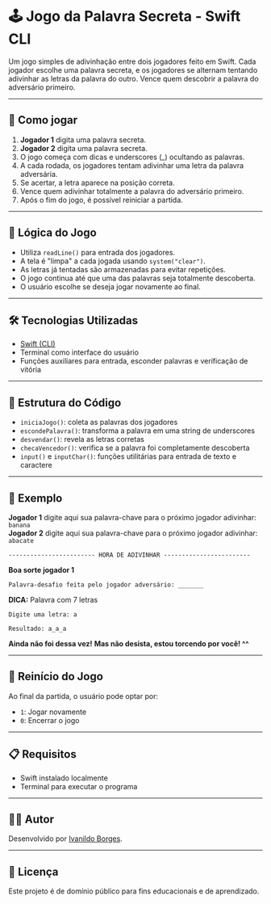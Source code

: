 # 🕹️ Jogo da Palavra Secreta - Swift CLI

Um jogo simples de adivinhação entre dois jogadores feito em Swift. Cada jogador escolhe uma palavra secreta, e os jogadores se alternam tentando adivinhar as letras da palavra do outro. Vence quem descobrir a palavra do adversário primeiro.

---

## 🚀 Como jogar

1. **Jogador 1** digita uma palavra secreta.
2. **Jogador 2** digita uma palavra secreta.
3. O jogo começa com dicas e underscores (_) ocultando as palavras.
4. A cada rodada, os jogadores tentam adivinhar uma letra da palavra adversária.
5. Se acertar, a letra aparece na posição correta.
6. Vence quem adivinhar totalmente a palavra do adversário primeiro.
7. Após o fim do jogo, é possível reiniciar a partida.

---

## 🧠 Lógica do Jogo

- Utiliza `readLine()` para entrada dos jogadores.
- A tela é "limpa" a cada jogada usando `system("clear")`.
- As letras já tentadas são armazenadas para evitar repetições.
- O jogo continua até que uma das palavras seja totalmente descoberta.
- O usuário escolhe se deseja jogar novamente ao final.

---

## 🛠️ Tecnologias Utilizadas

- [Swift (CLI)](https://swift.org/)
- Terminal como interface do usuário
- Funções auxiliares para entrada, esconder palavras e verificação de vitória

---

## 📂 Estrutura do Código

- `iniciaJogo()`: coleta as palavras dos jogadores
- `escondePalavra()`: transforma a palavra em uma string de underscores
- `desvendar()`: revela as letras corretas
- `checaVencedor()`: verifica se a palavra foi completamente descoberta
- `input()` e `inputChar()`: funções utilitárias para entrada de texto e caractere

---

## 🧪 Exemplo

**Jogador 1** digite aqui sua palavra-chave para o próximo jogador adivinhar: `banana` <br>
**Jogador 2** digite aqui sua palavra-chave para o próximo jogador adivinhar: `abacate`

`------------------------ HORA DE ADIVINHAR ------------------------`

**Boa sorte jogador 1**

`Palavra-desafio feita pelo jogador adversário: _______`

**DICA:** Palavra com 7 letras

`Digite uma letra: a`

`Resultado: a_a_a`

**Ainda não foi dessa vez!**
**Mas não desista, estou torcendo por você! ^^**

---

## 🔄 Reinício do Jogo

Ao final da partida, o usuário pode optar por:

- `1`: Jogar novamente
- `0`: Encerrar o jogo

---

## 📋 Requisitos

- Swift instalado localmente
- Terminal para executar o programa

---

## 🧑‍💻 Autor

Desenvolvido por [Ivanildo Borges]([https://appkanban.netlify.app](https://www.linkedin.com/in/IvanildoBorges/)).

---

## 📄 Licença

Este projeto é de domínio público para fins educacionais e de aprendizado.
